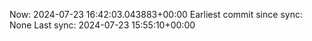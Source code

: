 Now: 2024-07-23 16:42:03.043883+00:00 Earliest commit since sync: None Last sync: 2024-07-23 15:55:10+00:00
